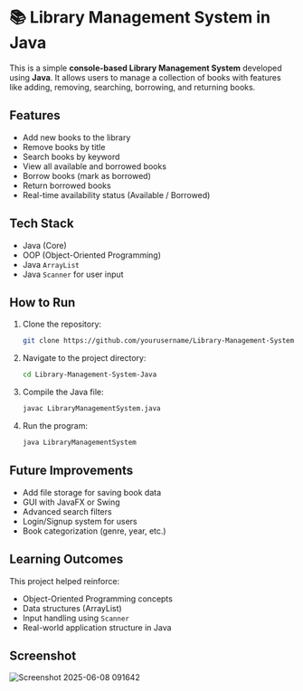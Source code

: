 # 📚 Library Management System in Java

This is a simple **console-based Library Management System** developed using **Java**. It allows users to manage a collection of books with features like adding, removing, searching, borrowing, and returning books.

## Features

-  Add new books to the library  
-  Remove books by title  
-  Search books by keyword  
-  View all available and borrowed books  
-  Borrow books (mark as borrowed)  
-  Return borrowed books  
-  Real-time availability status (Available / Borrowed)

## Tech Stack

- Java (Core)
- OOP (Object-Oriented Programming)
- Java `ArrayList`
- Java `Scanner` for user input

## How to Run

1. Clone the repository:
   ```bash
   git clone https://github.com/yourusername/Library-Management-System-Java.git
   ```
2. Navigate to the project directory:
   ```bash
   cd Library-Management-System-Java
   ```
3. Compile the Java file:
   ```bash
   javac LibraryManagementSystem.java
   ```
4. Run the program:
   ```bash
   java LibraryManagementSystem
   ```

## Future Improvements

- Add file storage for saving book data
- GUI with JavaFX or Swing
- Advanced search filters
- Login/Signup system for users
- Book categorization (genre, year, etc.)

## Learning Outcomes

This project helped reinforce:
- Object-Oriented Programming concepts
- Data structures (ArrayList)
- Input handling using `Scanner`
- Real-world application structure in Java

## Screenshot
![Screenshot 2025-06-08 091642](https://github.com/user-attachments/assets/98e5aee7-0479-4502-99e7-0920a6307a7b)
